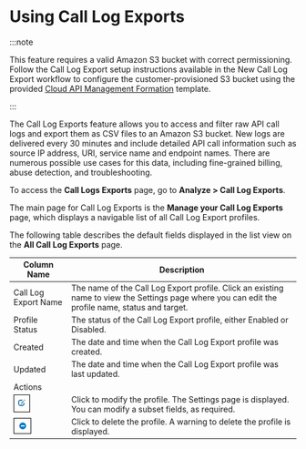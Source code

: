 ﻿---
sidebar_position: 1
---

# Using Call Log Exports

<head>
  <meta name="guidename" content="API Management"/>
  <meta name="context" content="GUID-652155c1-1e92-477a-a7ef-331ec0f70bd0"/>
</head>


:::note

This feature requires a valid Amazon S3 bucket with correct permissioning. Follow the Call Log Export setup instructions available in the New Call Log Export workflow to configure the customer-provisioned S3 bucket using the provided [Cloud API Management Formation](https://developer.mashery.com/files/ECLE_customer_resources.yaml) template. 

:::

The Call Log Exports feature allows you to access and filter raw API call logs and export them as CSV files to an Amazon S3 bucket. New logs are delivered every 30 minutes and include detailed API call information such as source IP address, URI, service name and endpoint names. There are numerous possible use cases for this data, including fine-grained billing, abuse detection, and troubleshooting. 

To access the **Call Logs Exports** page, go to **Analyze > Call Log Exports**.

The main page for Call Log Exports is the **Manage your Call Log Exports** page, which displays a navigable list of all Call Log Export profiles. 

The following table describes the default fields displayed in the list view on the **All Call Log Exports** page. 

|**Column Name** |**Description** |
| ---- | --- |
|Call Log Export Name|The name of the Call Log Export profile. Click an existing name to view the Settings page where you can edit the profile name, status and target. |
|Profile Status|The status of the Call Log Export profile, either Enabled or Disabled. |
|Created|The date and time when the Call Log Export profile was created. |
|Updated |The date and time when the Call Log Export profile was last updated. |
|Actions| |
|![](../../Images/edit_2.jpg)|Click to modify the profile. The Settings page is displayed. You can modify a subset fields, as required. |
|![](../../Images/delete%202.jpg)|Click to delete the profile. A warning to delete the profile is displayed. |

